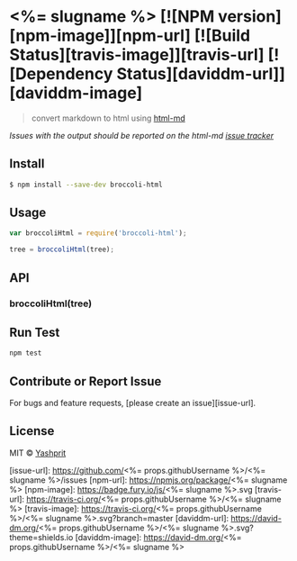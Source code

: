 #  <%= slugname %> [![NPM version][npm-image]][npm-url] [![Build Status][travis-image]][travis-url] [![Dependency Status][daviddm-url]][daviddm-image]

> convert markdown to html using [html-md](https://www.npmjs.com/package/html-md)

*Issues with the output should be reported on the html-md [issue tracker](https://github.com/neocotic/html.md/issues)*


## Install

```sh
$ npm install --save-dev broccoli-html
```


## Usage

```js
var broccoliHtml = require('broccoli-html');

tree = broccoliHtml(tree);
```

## API

### broccoliHtml(tree)

## Run Test
```sh
npm test
```

## Contribute or Report Issue
For bugs and feature requests, [please create an issue][issue-url].


## License

MIT © [Yashprit](yashprit.github.io)

[issue-url]: https://github.com/<%= props.githubUsername %>/<%= slugname %>/issues
[npm-url]: https://npmjs.org/package/<%= slugname %>
[npm-image]: https://badge.fury.io/js/<%= slugname %>.svg
[travis-url]: https://travis-ci.org/<%= props.githubUsername %>/<%= slugname %>
[travis-image]: https://travis-ci.org/<%= props.githubUsername %>/<%= slugname %>.svg?branch=master
[daviddm-url]: https://david-dm.org/<%= props.githubUsername %>/<%= slugname %>.svg?theme=shields.io
[daviddm-image]: https://david-dm.org/<%= props.githubUsername %>/<%= slugname %>
